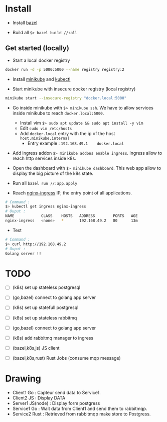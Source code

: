 # Install

- Install [bazel](https://docs.bazel.build/versions/master/install.html)

- Build all `$> bazel build //:all`

## Get started (locally)

- Start a local docker registry
```bash
docker run -d -p 5000:5000 --name registry registry:2
```

- Install [minikube](https://minikube.sigs.k8s.io/docs/start/) and [kubectl](https://kubernetes.io/docs/tasks/tools/install-kubectl/)

- Start minikube with insecure docker registry (local registry)
```bash
minikube start --insecure-registry "docker.local:5000"
```
- Go inside minikube with `$> minikube ssh`. We have to allow services inside minikube to reach `docker.local:5000`.
  - Install vim `$> sudo apt update && sudo apt install -y vim`
  - Edit `sudo vim /etc/hosts`
  - Add `docker.local` entry with the ip of the host `host.minikube.internal`
    - Entry example : `192.168.49.1    docker.local`

- Add ingress addon `$> minikube addons enable ingress`. Ingress allow to reach http services inside k8s.

- Open the dashboard with `$> minikube dashboard`. This web app allow to display the big picture of the k8s state.

- Run all `bazel run //:app.apply`

- Reach [nginx-ingress](./ingress.yaml) IP, the entry point of all applications.

```bash
# Command :
$> kubectl get ingress nginx-ingress
# Ouput : 
NAME            CLASS    HOSTS   ADDRESS        PORTS   AGE
nginx-ingress   <none>   *       192.168.49.2   80      13m
``` 

- Test 
```bash
# Command :
$> curl http://192.168.49.2
# Ouput : 
Golang server !!
``` 

# TODO

- [ ] (k8s) set up stateless postgresql
- [ ] (go,bazel) connect to golang app server
- [ ] (k8s) set up statefull postgresql

- [ ] (k8s) set up stateless rabbitmq
- [ ] (go,bazel) connect to golang app server
- [ ] (k8s) add rabbitmq manager to ingress

- [ ] (bazel,k8s,js) JS client
- [ ] (bazel,k8s,rust) Rust Jobs (consume mqp message)

# Drawing

- Client1 Go : Capteur send data to Service1.
- Client2 JS : Display DATA
- Server1 JS(node) : Display form postgress
- Service1 Go : Wait data from Client1 and send them to rabbitmqp.
- Service2 Rust : Retrieved from rabbitmqp make store to Postgress.